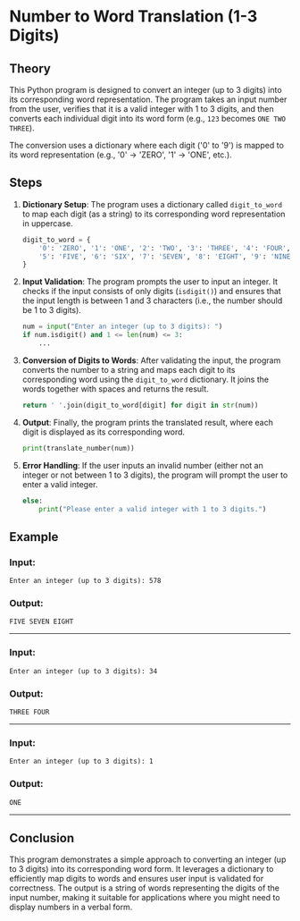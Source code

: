 # Number to Word Translation (1-3 Digits)

## Theory

This Python program is designed to convert an integer (up to 3 digits) into its corresponding word representation. The program takes an input number from the user, verifies that it is a valid integer with 1 to 3 digits, and then converts each individual digit into its word form (e.g., `123` becomes `ONE TWO THREE`).

The conversion uses a dictionary where each digit ('0' to '9') is mapped to its word representation (e.g., '0' -> 'ZERO', '1' -> 'ONE', etc.).

## Steps

1. **Dictionary Setup**:
   The program uses a dictionary called `digit_to_word` to map each digit (as a string) to its corresponding word representation in uppercase.
   
   ```python
   digit_to_word = {
       '0': 'ZERO', '1': 'ONE', '2': 'TWO', '3': 'THREE', '4': 'FOUR',
       '5': 'FIVE', '6': 'SIX', '7': 'SEVEN', '8': 'EIGHT', '9': 'NINE'
   }
   ```

2. **Input Validation**:
   The program prompts the user to input an integer. It checks if the input consists of only digits (`isdigit()`) and ensures that the input length is between 1 and 3 characters (i.e., the number should be 1 to 3 digits).

   ```python
   num = input("Enter an integer (up to 3 digits): ")
   if num.isdigit() and 1 <= len(num) <= 3:
       ...
   ```

3. **Conversion of Digits to Words**:
   After validating the input, the program converts the number to a string and maps each digit to its corresponding word using the `digit_to_word` dictionary. It joins the words together with spaces and returns the result.

   ```python
   return ' '.join(digit_to_word[digit] for digit in str(num))
   ```

4. **Output**:
   Finally, the program prints the translated result, where each digit is displayed as its corresponding word.

   ```python
   print(translate_number(num))
   ```

5. **Error Handling**:
   If the user inputs an invalid number (either not an integer or not between 1 to 3 digits), the program will prompt the user to enter a valid integer.

   ```python
   else:
       print("Please enter a valid integer with 1 to 3 digits.")
   ```

## Example

### Input:
```
Enter an integer (up to 3 digits): 578
```

### Output:
```
FIVE SEVEN EIGHT
```

---

### Input:
```
Enter an integer (up to 3 digits): 34
```

### Output:
```
THREE FOUR
```

---

### Input:
```
Enter an integer (up to 3 digits): 1
```

### Output:
```
ONE
```

---

## Conclusion

This program demonstrates a simple approach to converting an integer (up to 3 digits) into its corresponding word form. It leverages a dictionary to efficiently map digits to words and ensures user input is validated for correctness. The output is a string of words representing the digits of the input number, making it suitable for applications where you might need to display numbers in a verbal form.

